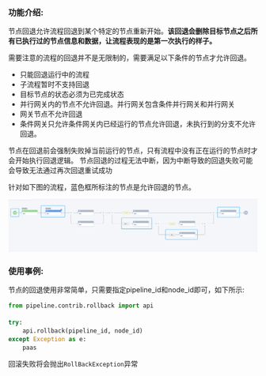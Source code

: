 ### 功能介绍:

节点回退允许流程回退到某个特定的节点重新开始。**该回退会删除目标节点之后所有已执行过的节点信息和数据，让流程表现的是第一次执行的样子。**

需要注意的流程的回退并不是无限制的，需要满足以下条件的节点才允许回退。
- 只能回退运行中的流程
- 子流程暂时不支持回退
- 目标节点的状态必须为已完成状态
- 并行网关内的节点不允许回退。并行网关包含条件并行网关和并行网关
- 网关节点不允许回退
- 条件网关只允许条件网关内已经运行的节点允许回退，未执行到的分支不允许回退。

节点在回退前会强制失败掉当前运行的节点，只有流程中没有正在运行的节点时才会开始执行回退逻辑。
节点回退的过程无法中断，因为中断导致的回退失败可能会导致无法通过再次回退重试成功

针对如下图的流程，蓝色框所标注的节点是允许回退的节点。

![rollback.png](..%2Fassets%2Fimg%2Frollback%2Frollback.png)

### 使用事例:

节点的回退使用非常简单，只需要指定pipeline_id和node_id即可，如下所示:
```python
from pipeline.contrib.rollback import api

try:
	api.rollback(pipeline_id, node_id)
except Exception as e:
	paas
```

回滚失败将会抛出`RollBackException`异常